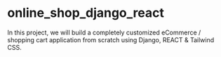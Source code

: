 # online_shop_django_react
In this project, we will build a completely customized eCommerce / shopping cart application from scratch using Django, REACT &amp; Tailwind CSS.
